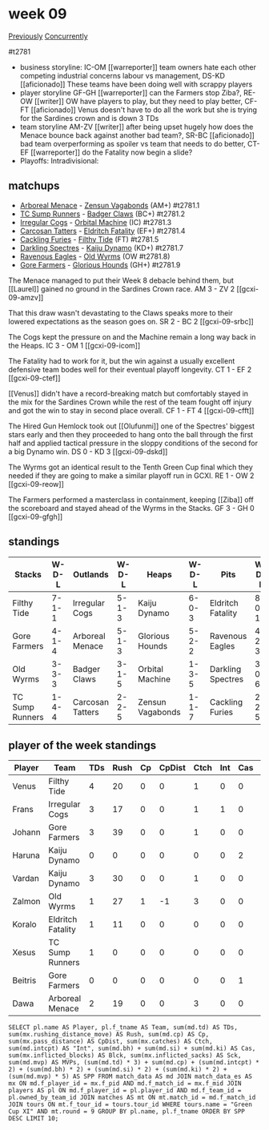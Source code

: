 # week 09

[Previously](seasons/gcxi/week08.md)
[Concurrently](../ogiii/week04)

#t2781



* business storyline: IC-OM [[warreporter]] team owners hate each other competing industrial concerns labour vs management, DS-KD [[aficionado]] These teams have been doing well with scrappy players
* player storyline  GF-GH [[warreporter]] can the Farmers stop Ziba?, RE-OW [[writer]] OW have players to play, but they need to play better, CF-FT [[aficionado]] Venus doesn't have to do all the work but she is trying for the Sardines crown and is down 3 TDs  
* team storyline AM-ZV [[writer]] after being upset hugely how does the Menace bounce back against another bad team?, SR-BC [[aficionado]] bad team overperforming as spoiler vs team that needs to do better, CT-EF [[warreporter]] do the Fatality now begin a slide?
* Playoffs: Intradivisional: 


## matchups

* [Arboreal Menace](../../teams/arborealmenace) - [Zensun Vagabonds](../../teams/zensunvagabonds) (AM+) #t2781.1
* [TC Sump Runners](../../teams/sumprunners) - [Badger Claws](../../teams/badgerclaws) (BC+) #t2781.2
* [Irregular Cogs](../../teams/irregularcogs) - [Orbital Machine](../../teams/orbitalmachine) (IC) #t2781.3
* [Carcosan Tatters](../../teams/carcosantatters) - [Eldritch Fatality](../../teams/eldritchfatality) (EF+) #t2781.4
* [Cackling Furies](../../teams/cacklingfuries) - [Filthy Tide](../../teams/filthytide) (FT) #t2781.5
* [Darkling Spectres](../../teams/darklingspectres) - [Kaiju Dynamo](../../teams/kaijudynamo) (KD+) #t2781.7
* [Ravenous Eagles](../../teams/ravenouseagles) - [Old Wyrms](../../teams/oldwyrms) (OW #t2781.8)
* [Gore Farmers](../../teams/gorefarmers) - [Glorious Hounds](../../teams/glorioushounds) (GH+) #t2781.9

The Menace managed to put their Week 8 debacle behind them, but [[Laurel]] gained no ground in the Sardines Crown race. AM 3 - ZV 2 [[gcxi-09-amzv]]

That this draw wasn't devastating to the Claws speaks more to their lowered expectations as the season goes on. SR 2 - BC 2 [[gcxi-09-srbc]]

The Cogs kept the pressure on and the Machine remain a long way back in the Heaps. IC 3 - OM 1 [[gcxi-09-icom]]

The Fatality had to work for it, but the win against a usually excellent defensive team bodes well for their eventual playoff longevity. CT 1 - EF 2 [[gcxi-09-ctef]]

[[Venus]] didn't have a record-breaking match but comfortably stayed in the mix for the Sardines Crown while the rest of the team fought off injury and got the win to stay in second place overall. CF 1 - FT 4 [[gcxi-09-cfft]]

The Hired Gun Hemlock took out [[Olufunmi]] one of the Spectres' biggest stars early and then they proceeded to hang onto the ball through the first half and applied tactical pressure in the sloppy conditions of the second for a big Dynamo win. DS 0 - KD 3 [[gcxi-09-dskd]]

The Wyrms got an identical result to the Tenth Green Cup final which they needed if they are going to make a similar playoff run in GCXI. RE 1 - OW 2 [[gcxi-09-reow]]

The Farmers performed a masterclass in containment, keeping [[Ziba]] off the scoreboard and stayed ahead of the Wyrms in the Stacks. GF 3 - GH 0 [[gcxi-09-gfgh]]

## standings

| Stacks | W-D-L | Outlands | W-D-L | Heaps | W-D-L | Pits | W-D-L |
|-------|-----|--|--|------|------|--|--|
| Filthy Tide | 7-1-1 | Irregular Cogs | 5-1-3 | Kaiju Dynamo | 6-0-3 | Eldritch Fatality | 8-0-1 |
| Gore Farmers | 4-1-4 | Arboreal Menace | 5-1-3 | Glorious Hounds | 5-2-2 | Ravenous Eagles | 4-2-3 |
| Old Wyrms | 3-3-3 | Badger Claws | 3-1-5 | Orbital Machine | 1-3-5 | Darkling Spectres | 3-0-6 |
| TC Sump Runners | 1-4-4 | Carcosan Tatters | 2-2-5 | Zensun Vagabonds | 1-1-7 | Cackling Furies | 2-2-5 |

## player of the week standings

| Player    | Team              | TDs  | Rush | Cp   | CpDist | Ctch | Int  | Cas  | Blck | Sck  | MVP  | SPP  |
|-----------|-------------------|------|------|------|--------|------|------|------|------|------|------|------|
| Venus    | Filthy Tide       |    4 |   20 |    0 |      0 |    1 |    0 |    0 |    0 |    0 |    0 |   12 |
| Frans    | Irregular Cogs    |    3 |   17 |    0 |      0 |    1 |    1 |    0 |    5 |    0 |    0 |   11 |
| Johann   | Gore Farmers      |    3 |   39 |    0 |      0 |    1 |    0 |    0 |    1 |    0 |    0 |    9 |
| Haruna   | Kaiju Dynamo      |    0 |    0 |    0 |      0 |    0 |    0 |    2 |    9 |    1 |    1 |    9 |
| Vardan   | Kaiju Dynamo      |    3 |   30 |    0 |      0 |    1 |    0 |    0 |    1 |    0 |    0 |    9 |
| Zalmon   | Old Wyrms         |    1 |   27 |    1 |     -1 |    3 |    0 |    0 |    1 |    0 |    1 |    9 |
| Koralo   | Eldritch Fatality |    1 |   11 |    0 |      0 |    0 |    0 |    0 |    2 |    0 |    1 |    8 |
| Xesus    | TC Sump Runners   |    1 |    0 |    0 |      0 |    0 |    0 |    0 |    6 |    0 |    1 |    8 |
| Beitris  | Gore Farmers      |    0 |    0 |    0 |      0 |    0 |    0 |    1 |    8 |    0 |    1 |    7 |
| Dawa     | Arboreal Menace   |    2 |   19 |    0 |      0 |    3 |    0 |    0 |    0 |    0 |    0 |    6 |


```
SELECT pl.name AS Player, pl.f_tname AS Team, sum(md.td) AS TDs, sum(mx.rushing_distance_move) AS Rush, sum(md.cp) AS Cp,	sum(mx.pass_distance) AS CpDist, sum(mx.catches) AS Ctch, sum(md.intcpt) AS "Int", sum(md.bh) + sum(md.si) + sum(md.ki) AS Cas, sum(mx.inflicted_blocks) AS Blck, sum(mx.inflicted_sacks) AS Sck, sum(md.mvp) AS MVPs, (sum(md.td) * 3) + sum(md.cp) + (sum(md.intcpt) * 2) + (sum(md.bh) * 2) + (sum(md.si) * 2) + (sum(md.ki) * 2) + (sum(md.mvp) * 5) AS SPP FROM match_data AS md JOIN match_data_es AS mx ON md.f_player_id = mx.f_pid AND md.f_match_id = mx.f_mid JOIN players AS pl ON md.f_player_id = pl.player_id AND md.f_team_id = pl.owned_by_team_id JOIN matches AS mt ON mt.match_id = md.f_match_id JOIN tours ON mt.f_tour_id = tours.tour_id WHERE tours.name = "Green Cup XI" AND mt.round = 9 GROUP BY pl.name, pl.f_tname ORDER BY SPP DESC LIMIT 10;
```
